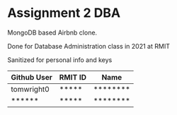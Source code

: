 # Assignment 2 DBA

MongoDB based Airbnb clone.

Done for Database Administration class in 2021 at RMIT

Sanitized for personal info and keys

| Github User | RMIT ID | Name |
| -- | -- | -- |
| tomwright0 | ***** | ******** |
| ****** | ***** | ********
